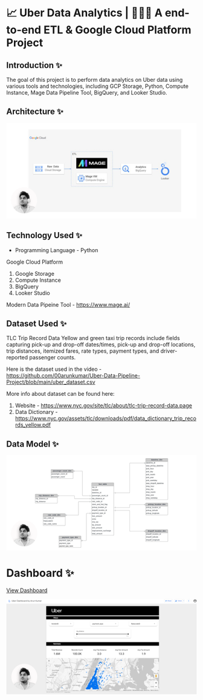 # 📈 Uber Data Analytics | 👨🏻‍💻 A end-to-end ETL & Google Cloud Platform Project


## Introduction ✨

The goal of this project is to perform data analytics on Uber data using various tools and technologies, including GCP Storage, Python, Compute Instance, Mage Data Pipeline Tool, BigQuery, and Looker Studio.

## Architecture ✨
<img src="https://github.com/00arunkumar/Uber-Data-Pipeline-Project/blob/main/Architecture.png">


## Technology Used ✨
- Programming Language - Python

Google Cloud Platform
1. Google Storage
2. Compute Instance 
3. BigQuery
4. Looker Studio

Modern Data Pipeine Tool - https://www.mage.ai/



## Dataset Used ✨
TLC Trip Record Data
Yellow and green taxi trip records include fields capturing pick-up and drop-off dates/times, pick-up and drop-off locations, trip distances, itemized fares, rate types, payment types, and driver-reported passenger counts. 

Here is the dataset used in the video - https://github.com/00arunkumar/Uber-Data-Pipeline-Project/blob/main/uber_dataset.csv

More info about dataset can be found here:
1. Website - https://www.nyc.gov/site/tlc/about/tlc-trip-record-data.page
2. Data Dictionary - https://www.nyc.gov/assets/tlc/downloads/pdf/data_dictionary_trip_records_yellow.pdf



## Data Model ✨
<img src="https://github.com/00arunkumar/Uber-Data-Pipeline-Project/blob/main/data-modeling.png">



# Dashboard ✨

[View Dashboard](https://lookerstudio.google.com/reporting/96ebd5e5-6ec5-491f-b913-30d665146866)


<img src="https://github.com/00arunkumar/Uber-Data-Pipeline-Project/blob/main/dashboard.png">


